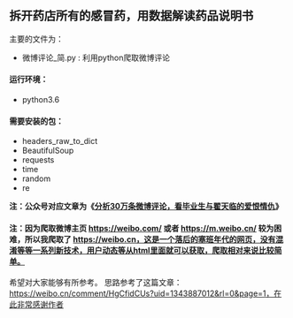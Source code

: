 ## 拆开药店所有的感冒药，用数据解读药品说明书

主要的文件为：
- 微博评论_简.py : 利用python爬取微博评论

#### 运行环境：
- python3.6

#### 需要安装的包：
- headers_raw_to_dict
- BeautifulSoup
- requests
- time
- random
- re

**注：公众号对应文章为《[分析30万条微博评论，看毕业生与翟天临的爱恨情仇](https://mp.weixin.qq.com/s/aA3SkLPLCDkJwwVvT1_rNA)》**

#### 注：因为爬取微博主页 https://weibo.com/ 或者 https://m.weibo.cn/ 较为困难，所以我爬取了 https://weibo.cn，这是一个落后的塞班年代的网页，没有混淆等等一系列新技术，用户动态等从html里面就可以获取，爬取相对来说比较简单。
希望对大家能够有所参考。
思路参考了这篇文章：https://weibo.cn/comment/HgCfidCUs?uid=1343887012&rl=0&page=1，在此非常感谢作者